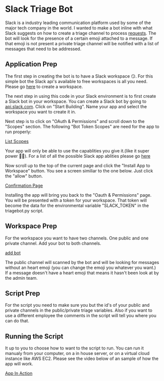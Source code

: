 <h1>Slack Triage Bot</h1>

Slack is a industry leading communication platform used by some of the major tech company in the world. I wanted to make a bot inline with what Slack suggests on how to create a triage channel to process [requests](https://slack.com/help/articles/360000384726-Prioritize-tasks-quickly-with-triage-channels). The bot will look for the presence of a certain emoji attached to a message. If that emoji is not present a private triage channel will be notified with a list of messages that need to be addressed.

<h2>Application Prep</h2>


The first step in creating the bot is to have a Slack workspace :smirk:. For this simple bot the Slack api's available to free workspaces is all you need. Please go [here](https://slack.com/get-started#/) to create a workspace.

The next step in using this code in your Slack environment is to first create a Slack bot in your workspace. You can create a Slack bot by going to [api.slack.com](api.slack.com). Click on "Start Building". Name your app and select the workspace you want to create it in.

Next step is to click on "OAuth & Permissions" and scroll down to the  "Scopes" section. The following "Bot Token Scopes" are need for the app to run properly:

[List Scopes](/images/bot_Scopes.PNG)


 Your app will only be able to use the capablities you give it.(like it super power :superhero_man:). For a list of all the possible Slack app ablities please go [here](https://api.slack.com/scopes)

 Now scroll up to the top of the current page and click the "Install App to Workspace" button. You see a screen similiar to the one below. Just click the "allow" button.

 [Confirmation Page](/images/bot_InstallationConfirmScreen.PNG)

Installing the app will bring you back to the "Oauth & Permissions" page. You will be presented with a token for your workspace. That token will become the data for the environmental variable "SLACK_TOKEN" in the triagebot.py script.


<h2>Workspace Prep</h2>


For the workspace you want to have two channels. One public and one private channel. Add your bot to both channels.

   [add bot](/images/addBot.mp4)

The public channel will scanned by the bot and will be looking for messages without an heart emoji (you can change the emoji you whatever you want.) If a message doesn't have a heart emoji that means it hasn't been look at by the admin team.


<h2>Script Prep</h2>


For the script you need to make sure you but the id's of your public and private channels in the public/private triage variables. Also if you want to use a different employee the comments in the script will tell you where you can do that.

<h2>Running the Script</h2>


It up to you to choose how to want to the script to run. You can run it manualy from your computer, on a in house server, or on a virtual cloud instance like AWS EC2. Please see the video below of an sample of how the app will work.

[App In Action](/images/appInAction.mp4)



